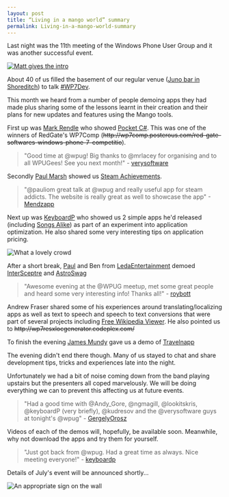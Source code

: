 ```yaml
---
layout: post
title: “Living in a mango world” summary
permalink: Living-in-a-mango-world-summary
---
```


Last night was the 11th meeting of the Windows Phone User Group and it was another successful event.

[![Matt gives the intro](https://mrlacey.github.io/winappsldn/images/328049364.jpg)](http://twitpic.com/5fb8ic)

About 40 of us filled the basement of our regular venue ([Juno bar in Shoreditch](http://www.junoshoreditch.co.uk/)) to talk [#WP7Dev](http://twitter.com/search/%23wp7dev).

This month we heard from a number of people demoing apps they had made plus sharing some of the lessons learnt in their creation and their plans for new updates and features using the Mango tools.

First up was [Mark Rendle](http://twitter.com/markrendle) who showed [Pocket C#](http://social.zune.net/redirect?type=phoneApp&id=2f840483-0a54-e011-854c-00237de2db9e). This was one of the winners of RedGate's WP7Comp (~~http&#58;&#47;&#47;wp7comp.posterous.com/red-gate-softwares-windows-phone-7-competitio~~).

> "Good time at @wpug! Big thanks to @mrlacey for organising and to all WPUGees! See you next month!" - [verysoftware](http://twitter.com/verysoftware/status/83681619487113216)

Secondly [Paul Marsh](http://twitter.com/pauliom) showed us [Steam Achievements](http://social.zune.net/redirect?type=phoneApp&id=75d6f30c-0f8b-e011-986b-78e7d1fa76f8).

> "@pauliom great talk at @wpug and really useful app for steam addicts. The website is really great as well to showcase the app" -[Mendzapp](http://twitter.com/Mendzapp/status/83691658000080896)

Next up was [KeyboardP](http://twitter.com/keyboardP) who showed us 2 simple apps he'd released (including [Songs Alike](http://social.zune.net/redirect?type=phoneApp&id=3b313436-2495-e011-986b-78e7d1fa76f8)) as part of an experiment into application optimization. He also shared some very interesting tips on application pricing.

![What a lovely crowd](https://mrlacey.github.io/winappsldn/images/WP_000196.jpg)

After a short break, [Paul](http://twitter.com/pauliharman) and Ben from [LedaEntertainment](http://twitter.com/ledaentertain) demoed [InterSceptre](http://social.zune.net/redirect?type=phoneApp&id=92714050-f17a-e011-986b-78e7d1fa76f8) and [AstroSwag](http://social.zune.net/redirect?type=phoneApp&id=4bbc8376-9886-e011-986b-78e7d1fa76f8)

> "Awesome evening at the @WPUG meetup, met some great people and heard some very interesting info! Thanks all!" - [roybott](http://twitter.com/Roybott/status/83673530495016962)

Andrew Fraser shared some of his experiences around translating/localizing apps as well as text to speech and speech to text conversions that were part of several projects including [Free Wikipedia Viewer](http://social.zune.net/redirect?type=phoneApp&id=3a50d92c-3205-e011-9264-00237de2db9e). He also pointed us to ~~http&#58;&#47;&#47;wp7resxlocgenerator.codeplex.com/~~

To finish the evening [James Mundy](http://twitter.com/Mendzapp) gave us a demo of [Travelnapp](http://ow.ly/5esOv)

The evening didn't end there though. Many of us stayed to chat and share development tips, tricks and experiences late into the night.

Unfortunately we had a bit of noise coming down from the band playing upstairs but the presenters all coped marvelously. We will be doing everything we can to prevent this affecting us at future events.

> "Had a good time with @Andy\_Gore, @ngmagill, @lookitskris, @keyboardP (very briefly), @kudresov and the @verysoftware guys at tonight's @wpug" - [GergelyOrosz](http://twitter.com/GergelyOrosz/status/83659043012489216)

Videos of each of the demos will, hopefully, be available soon. Meanwhile, why not download the apps and try them for yourself.

> "Just got back from @wpug. Had a great time as always. Nice meeting everyone!" - [keyboardp](http://twitter.com/keyboardP/status/83671372215226368)

Details of July's event will be announced shortly...

![An appropriate sign on the wall](https://mrlacey.github.io/winappsldn/images/WP_000193.jpg)
